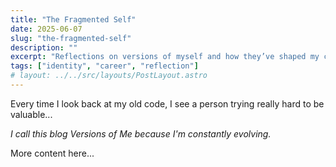 ```yaml
---
title: "The Fragmented Self"
date: 2025-06-07
slug: "the-fragmented-self"
description: ""
excerpt: "Reflections on versions of myself and how they’ve shaped my current path."
tags: ["identity", "career", "reflection"]
# layout: ../../src/layouts/PostLayout.astro
---
```


Every time I look back at my old code, I see a person trying really hard to be valuable...

_I call this blog Versions of Me because I'm constantly evolving._

More content here...
